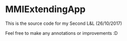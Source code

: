 # MMIExtendingApp
This is the source code for my Second L&amp;L (26/10/2017)

Feel free to make any annotations or improvements :D
